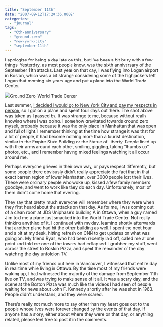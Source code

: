 ```yaml
---
title: "September 11th"
date: "2007-09-12T17:20:36.000Z"
categories: 
  - "journal"
tags: 
  - "6th-anniversary"
  - "ground-zero"
  - "new-york-city"
  - "september-11th"
---
```


I apologize for being a day late on this, but I've been a bit busy with a few things. Yesterday, as most people know, was the sixth anniversary of the September 11th attacks. Last year on that day, I was flying into Logan airport in Boston, which was a bit strange considering some of the highjackers left Logan that morning six years ago and put a plane into the World Trade Center.

 [![](http://farm1.static.flickr.com/66/195684638_318ab07690.jpg?v=0)](http://www.flickr.com/photos/duanestorey/195684638/)Ground Zero, World Trade Center

Last summer, [I decided I would go to New York City and pay my respects in person](http://www.migratorynerd.com/blog/2006/07/25/new-york-day-2/), so I got on a plane and spent four days out there. The shot above was taken as I passed by. It was strange to me, because without really knowing where I was going, I somehow gravitated towards ground zero myself, probably because it was the only place in Manhattan that was open and full of light. I remember thinking at the time how strange it was that for a lot of people, it had become nothing more than a tourist destination, similar to the Empire State Building or the Statue of Liberty. People lined up with their arms around each other, smiling, giggling, taking "thumbs up" photos, etc., and I remember having mixed feelings watching it all occur around me.

Perhaps everyone grieves in their own way, or pays respect differently, but some people there obviously didn't really appreciate the fact that in that exact barren region of lower Manhattan, over 3000 people lost their lives. These were ordinary people who woke up, kissed a few family members goodbye, and went to work like they do each day. Unfortunately, most of them didn't come home that evening.

They say that pretty much everyone will remember where they were when they first heard about the attacks on that day. As for me, I was coming out of a clean room at JDS Uniphase's building A in Ottawa, when a guy named Jim told me a plane just smacked into the World Trade Center. Not really thinking anything of it, I continued with my day, learning shortly afterwards that another plane had hit the other building as well. I spent the next hour and a bit at my desk, hitting refresh on CNN to get updates on what was going on. My friend Ryan, who had been recently laid off, called me at one point and told me one of the towers had collapsed. I grabbed my stuff, went across the street to Boston Pizza, and spent the remainder of the day watching the day unfold on TV.

Unlike most of my friends out here in Vancouver, I witnessed that entire day in real time while living in Ottawa. By the time most of my friends were waking up, I had witnessed the majority of the damage from September 11th live on TV, and was trying to make sense of it all. It was a scary day, and the scene at the Boston Pizza was much like the videos I had seen of people waiting for news about John F. Kennedy shortly after he was shot in 1963. People didn't understand, and they were scared.

There's really not much more to say other than my heart goes out to the people whose lives were forever changed by the events of that day. If anyone has a story, either about where they were on that day, or anything related, please feel free to post it in the comments.

